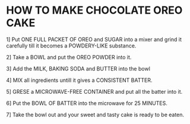 # HOW TO MAKE CHOCOLATE OREO CAKE

1] Put ONE FULL PACKET OF OREO and SUGAR into a mixer and grind it carefully till it becomes a POWDERY-LIKE substance.

2] Take a BOWL and put the OREO POWDER into it.

3] Add the MILK, BAKING SODA and BUTTER into the bowl

4] MIX all ingredients untill it gives a CONSISTENT BATTER.

5] GRESE a MICROWAVE-FREE CONTAINER and put all the batter into it.

6] Put the BOWL OF BATTER into the microwave for 25 MINUTES.

7] Take the bowl out and your sweet and tasty cake is ready to be eaten. 